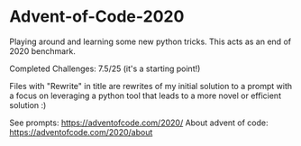 # Advent-of-Code-2020
Playing around and learning some new python tricks. This acts as an end of 2020 benchmark.

Completed Challenges: 7.5/25 (it's a starting point!)

Files with "Rewrite" in title are rewrites of my initial solution to a prompt with a focus on leveraging a python tool that leads to a more novel or efficient solution :)

See prompts: https://adventofcode.com/2020/
About advent of code: https://adventofcode.com/2020/about

